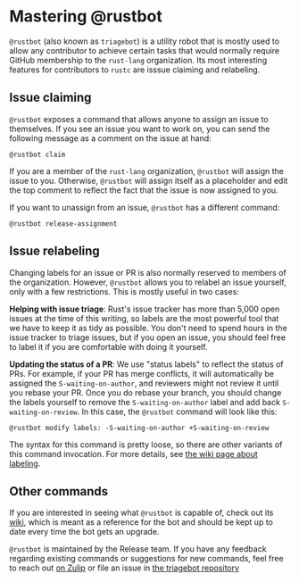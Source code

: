 # Mastering @rustbot

`@rustbot` (also known as `triagebot`) is a utility robot that is mostly used to
allow any contributor to achieve certain tasks that would normally require GitHub
membership to the `rust-lang` organization. Its most interesting features for
contributors to `rustc` are isssue claiming and relabeling.

## Issue claiming

`@rustbot` exposes a command that allows anyone to assign an issue to themselves.
If you see an issue you want to work on, you can send the following message as a
comment on the issue at hand:

    @rustbot claim

If you are a member of the `rust-lang` organization, `@rustbot` will assign the
issue to you. Otherwise, `@rustbot` will assign itself as a placeholder and edit
the top comment to reflect the fact that the issue is now assigned to you.

If you want to unassign from an issue, `@rustbot` has a different command:

    @rustbot release-assignment

## Issue relabeling

Changing labels for an issue or PR is also normally reserved to members of the
organization. However, `@rustbot` allows you to relabel an issue yourself, only
with a few restrictions. This is mostly useful in two cases:

**Helping with issue triage**: Rust's issue tracker has more than 5,000 open
issues at the time of this writing, so labels are the most powerful tool that we
have to keep it as tidy as possible. You don't need to spend hours in the issue tracker
to triage issues, but if you open an issue, you should feel free to label it if
you are comfortable with doing it yourself.

**Updating the status of a PR**: We use "status labels" to reflect the status of
PRs. For example, if your PR has merge conflicts, it will automatically be assigned
the `S-waiting-on-author`, and reviewers might not review it until you rebase your
PR. Once you do rebase your branch, you should change the labels yourself to remove
the `S-waiting-on-author` label and add back `S-waiting-on-review`. In this case,
the `@rustbot` command will look like this:

    @rustbot modify labels: -S-waiting-on-author +S-waiting-on-review

The syntax for this command is pretty loose, so there are other variants of this
command invocation. For more details, see [the wiki page about labeling][labeling].

[labeling]: https://github.com/rust-lang/triagebot/wiki/Labeling

## Other commands

If you are interested in seeing what `@rustbot` is capable of, check out its [wiki],
which is meant as a reference for the bot and should be kept up to date every time the
bot gets an upgrade.

`@rustbot` is maintained by the Release team. If you have any feedback regarding
existing commands or suggestions for new commands, feel free to reach out
[on Zulip][zulip] or file an issue in [the triagebot repository][repo]

[wiki]: https://github.com/rust-lang/triagebot/wiki
[zulip]: https://rust-lang.zulipchat.com/#narrow/stream/224082-t-release.2Ftriagebot
[repo]: https://github.com/rust-lang/triagebot/
